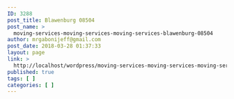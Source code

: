 ```yaml
---
ID: 3288
post_title: Blawenburg 08504
post_name: >
  moving-services-moving-services-moving-services-blawenburg-08504
author: mrgabonijeff@gmail.com
post_date: 2018-03-28 01:37:33
layout: page
link: >
  http://localhost/wordpress/moving-services-moving-services-moving-services-blawenburg-08504/
published: true
tags: [ ]
categories: [ ]
---
```


